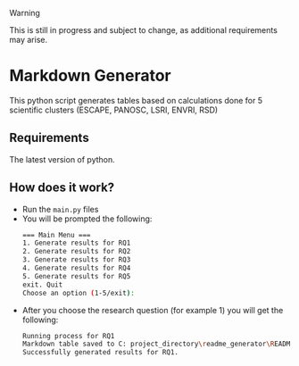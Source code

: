 > [!WARNING]
> This is still in progress and subject to change, as additional requirements may arise.
> 
# Markdown Generator

This python script generates tables based on calculations done for 5 scientific clusters (ESCAPE, PANOSC, LSRI, ENVRI, RSD)

## Requirements
The latest version of python.

## How does it work?

- Run the `main.py` files
- You will be prompted the following:
  ```bash
  === Main Menu ===
  1. Generate results for RQ1
  2. Generate results for RQ2
  3. Generate results for RQ3
  4. Generate results for RQ4
  5. Generate results for RQ5
  exit. Quit
  Choose an option (1-5/exit): 
  ```
- After you choose the research question (for example 1) you will get the following:
  ```bash
  Running process for RQ1
  Markdown table saved to C: project_directory\readme_generator\README-Generator\tables\results_rq1.md
  Successfully generated results for RQ1.
 ```
